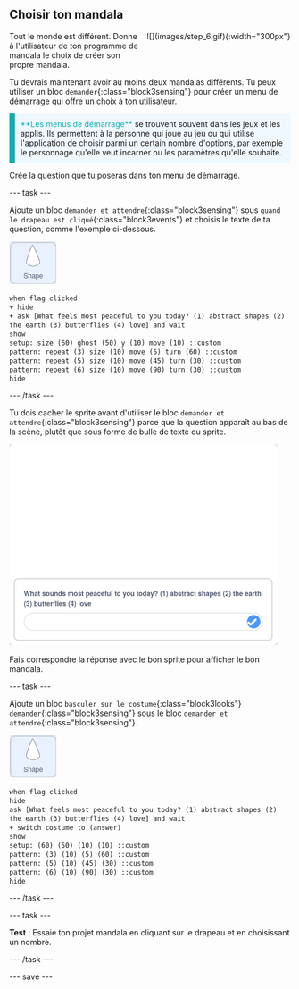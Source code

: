 ## Choisir ton mandala

<div style="display: flex; flex-wrap: wrap">
<div style="flex-basis: 200px; flex-grow: 1; margin-right: 15px;">
Tout le monde est différent. Donne à l'utilisateur de ton programme de mandala le choix de créer son propre mandala.
</div>
<div>
![](images/step_6.gif){:width="300px"}
</div>
</div>

Tu devrais maintenant avoir au moins deux mandalas différents. Tu peux utiliser un bloc `demander`{:class="block3sensing"} pour créer un menu de démarrage qui offre un choix à ton utilisateur.

<p style="border-left: solid; border-width:10px; border-color: #0faeb0; background-color: aliceblue; padding: 10px;">
<span style="color: #0faeb0">**Les menus de démarrage**</span> se trouvent souvent dans les jeux et les applis. Ils permettent à la personne qui joue au jeu ou qui utilise l'application de choisir parmi un certain nombre d'options, par exemple le personnage qu'elle veut incarner ou les paramètres qu'elle souhaite.
</p>

Crée la question que tu poseras dans ton menu de démarrage.

--- task ---

Ajoute un bloc `demander et attendre`{:class="block3sensing"} sous `quand le drapeau est cliqué`{:class="block3events"} et choisis le texte de ta question, comme l'exemple ci-dessous.

![Le sprite "Forme".](images/shape_sprite.png)

```blocks3
when flag clicked
+ hide
+ ask [What feels most peaceful to you today? (1) abstract shapes (2) the earth (3) butterflies (4) love] and wait
show
setup: size (60) ghost (50) y (10) move (10) ::custom
pattern: repeat (3) size (10) move (5) turn (60) ::custom
pattern: repeat (5) size (10) move (45) turn (30) ::custom
pattern: repeat (6) size (10) move (90) turn (30) ::custom
hide
```

--- /task ---

Tu dois cacher le sprite avant d'utiliser le bloc `demander et attendre`{:class="block3sensing"} parce que la question apparaît au bas de la scène, plutôt que sous forme de bulle de texte du sprite.

![Image de la question posée dans une case en bas de la scène.](images/question.png)

Fais correspondre la réponse avec le bon sprite pour afficher le bon mandala.

--- task ---

Ajoute un bloc `basculer sur le costume`{:class="block3looks"} `demander`{:class="block3sensing"} sous le bloc `demander et attendre`{:class="block3sensing"}.

![Le sprite "Forme".](images/shape_sprite.png)

```blocks3
when flag clicked
hide
ask [What feels most peaceful to you today? (1) abstract shapes (2) the earth (3) butterflies (4) love] and wait
+ switch costume to (answer)
show
setup: (60) (50) (10) (10) ::custom
pattern: (3) (10) (5) (60) ::custom
pattern: (5) (10) (45) (30) ::custom
pattern: (6) (10) (90) (30) ::custom
hide
```

--- /task ---

--- task ---

**Test** : Essaie ton projet mandala en cliquant sur le drapeau et en choisissant un nombre.

--- /task ---

--- save ---
